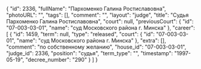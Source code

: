 {
    "id": 2336,
    "fullName": "Пархоменко Галина Ростиславовна",
    "photoURL": "",
    "tags": [],
    "comment": "",
    "layout": "judge",
    "title": "Судья Пархоменко Галина Ростиславовна",
    "court": null,
    "previousCourt": {
        "id": "07-003-03-01",
        "name": "суд Московского района г. Минска"
    },
    "career": [
        {
            "id": 1459,
            "term": null,
            "type": "released",
            "court": {
                "id": "07-003-03-01",
                "name": "суд Московского района г. Минска"
            },
            "extra": [],
            "comment": "по собственному желанию",
            "house_id": "07-003-03-01",
            "judge_id": 2336,
            "position": "судья",
            "term_type": "",
            "timestamp": "1997-05-19",
            "decree_number": "290"
        }
    ]
}